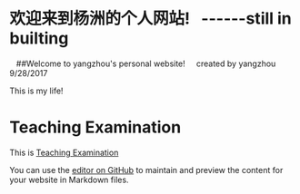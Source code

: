 # 欢迎来到杨洲的个人网站!   ------still in builting

    ##Welcome to yangzhou's personal website!
    
created by yangzhou 9/28/2017
 
This is my life!



# Teaching Examination
This is [Teaching Examination](http://pan.baidu.com/s/1eRA4m10)


You can use the [editor on GitHub](https://github.com/Mattina/yangzhou/edit/master/README.md) to maintain and preview the content for your website in Markdown files.
